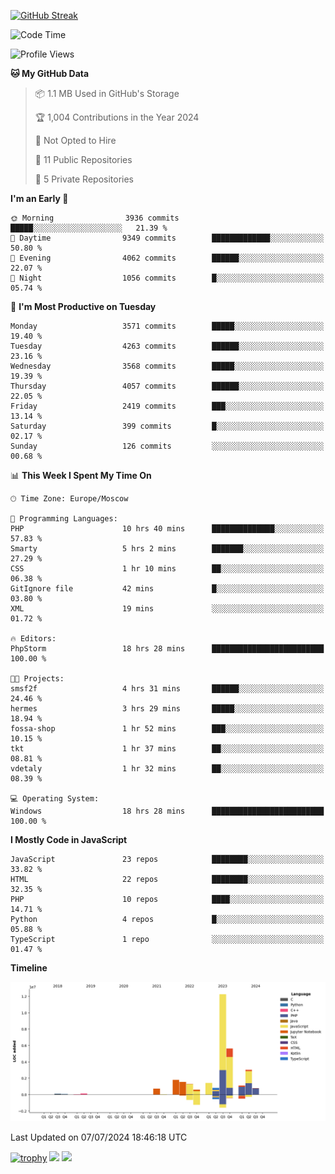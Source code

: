 [![GitHub Streak](https://github-readme-streak-stats.herokuapp.com/?user=yogik10)](https://git.io/streak-stats)
<!--START_SECTION:waka-->
![Code Time](http://img.shields.io/badge/Code%20Time-672%20hrs%2014%20mins-blue)

![Profile Views](http://img.shields.io/badge/Profile%20Views-0-blue)

**🐱 My GitHub Data** 

> 📦 1.1 MB Used in GitHub's Storage 
 > 
> 🏆 1,004 Contributions in the Year 2024
 > 
> 🚫 Not Opted to Hire
 > 
> 📜 11 Public Repositories 
 > 
> 🔑 5 Private Repositories 
 > 
**I'm an Early 🐤** 

```text
🌞 Morning                3936 commits        █████░░░░░░░░░░░░░░░░░░░░   21.39 % 
🌆 Daytime                9349 commits        █████████████░░░░░░░░░░░░   50.80 % 
🌃 Evening                4062 commits        ██████░░░░░░░░░░░░░░░░░░░   22.07 % 
🌙 Night                  1056 commits        █░░░░░░░░░░░░░░░░░░░░░░░░   05.74 % 
```
📅 **I'm Most Productive on Tuesday** 

```text
Monday                   3571 commits        █████░░░░░░░░░░░░░░░░░░░░   19.40 % 
Tuesday                  4263 commits        ██████░░░░░░░░░░░░░░░░░░░   23.16 % 
Wednesday                3568 commits        █████░░░░░░░░░░░░░░░░░░░░   19.39 % 
Thursday                 4057 commits        ██████░░░░░░░░░░░░░░░░░░░   22.05 % 
Friday                   2419 commits        ███░░░░░░░░░░░░░░░░░░░░░░   13.14 % 
Saturday                 399 commits         █░░░░░░░░░░░░░░░░░░░░░░░░   02.17 % 
Sunday                   126 commits         ░░░░░░░░░░░░░░░░░░░░░░░░░   00.68 % 
```


📊 **This Week I Spent My Time On** 

```text
🕑︎ Time Zone: Europe/Moscow

💬 Programming Languages: 
PHP                      10 hrs 40 mins      ██████████████░░░░░░░░░░░   57.83 % 
Smarty                   5 hrs 2 mins        ███████░░░░░░░░░░░░░░░░░░   27.29 % 
CSS                      1 hr 10 mins        ██░░░░░░░░░░░░░░░░░░░░░░░   06.38 % 
GitIgnore file           42 mins             █░░░░░░░░░░░░░░░░░░░░░░░░   03.80 % 
XML                      19 mins             ░░░░░░░░░░░░░░░░░░░░░░░░░   01.72 % 

🔥 Editors: 
PhpStorm                 18 hrs 28 mins      █████████████████████████   100.00 % 

🐱‍💻 Projects: 
smsf2f                   4 hrs 31 mins       ██████░░░░░░░░░░░░░░░░░░░   24.46 % 
hermes                   3 hrs 29 mins       █████░░░░░░░░░░░░░░░░░░░░   18.94 % 
fossa-shop               1 hr 52 mins        ███░░░░░░░░░░░░░░░░░░░░░░   10.15 % 
tkt                      1 hr 37 mins        ██░░░░░░░░░░░░░░░░░░░░░░░   08.81 % 
vdetaly                  1 hr 32 mins        ██░░░░░░░░░░░░░░░░░░░░░░░   08.39 % 

💻 Operating System: 
Windows                  18 hrs 28 mins      █████████████████████████   100.00 % 
```

**I Mostly Code in JavaScript** 

```text
JavaScript               23 repos            ████████░░░░░░░░░░░░░░░░░   33.82 % 
HTML                     22 repos            ████████░░░░░░░░░░░░░░░░░   32.35 % 
PHP                      10 repos            ████░░░░░░░░░░░░░░░░░░░░░   14.71 % 
Python                   4 repos             █░░░░░░░░░░░░░░░░░░░░░░░░   05.88 % 
TypeScript               1 repo              ░░░░░░░░░░░░░░░░░░░░░░░░░   01.47 % 
```



**Timeline**

![Lines of Code chart](https://raw.githubusercontent.com/Yogik10/Yogik10/main/assets/bar_graph.png)


 Last Updated on 07/07/2024 18:46:18 UTC
<!--END_SECTION:waka-->
[![trophy](https://github-profile-trophy.vercel.app/?username=yogik10)](https://github.com/ryo-ma/github-profile-trophy)
![](https://github-profile-summary-cards.vercel.app/api/cards/profile-details?username=yogik10&theme=solarized_dark)
![](https://github-profile-summary-cards.vercel.app/api/cards/most-commit-language?username=yogik10&theme=solarized_dark)


